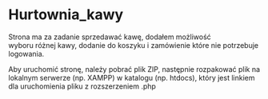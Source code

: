 # Hurtownia_kawy
 
Strona ma za zadanie sprzedawać kawę, dodałem możliwość <br>
wyboru różnej kawy, dodanie do koszyku i zamówienie 
które nie potrzebuje logowania.

Aby uruchomić stronę, należy pobrać plik ZIP, następnie rozpakować plik na lokalnym serwerze (np. XAMPP) w katalogu (np. htdocs), który jest linkiem dla uruchomienia pliku z rozszerzeniem .php
